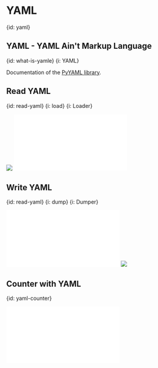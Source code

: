 # YAML
{id: yaml}

## YAML - YAML Ain't Markup Language
{id: what-is-yamle}
{i: YAML}

Documentation of the
[PyYAML library](https://pyyaml.org/).

## Read YAML
{id: read-yaml}
{i: load}
{i: Loader}

![](examples/yaml/data.yaml)
![](examples/yaml/read_yaml.py)

## Write YAML
{id: read-yaml}
{i: dump}
{i: Dumper}

![](examples/yaml/write_yaml.py)
![](examples/yaml/out.yaml)


## Counter with YAML
{id: yaml-counter}

![](examples/yaml/yaml_counter.py)


